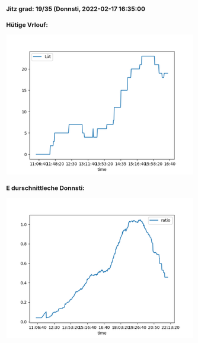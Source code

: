 ### Jitz grad: 19/35 (Donnsti, 2022-02-17 16:35:00

### Hütige Vrlouf:
![Graph](Today.png)

### E durschnittleche Donnsti:
![Graph](Donnsti.png)